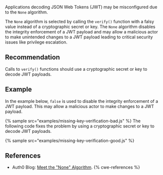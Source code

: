 Applications decoding JSON Web Tokens (JWT) may be misconfigured due to the `None` algorithm.

The `None` algorithm is selected by calling the `verify()` function with a falsy value instead of a cryptographic secret or key. The `None` algorithm disables the integrity enforcement of a JWT payload and may allow a malicious actor to make unintended changes to a JWT payload leading to critical security issues like privilege escalation.


## Recommendation
Calls to `verify()` functions should use a cryptographic secret or key to decode JWT payloads.


## Example
In the example below, `false` is used to disable the integrity enforcement of a JWT payload. This may allow a malicious actor to make changes to a JWT payload.

{% sample src="examples/missing-key-verification-bad.js" %}
The following code fixes the problem by using a cryptographic secret or key to decode JWT payloads.

{% sample src="examples/missing-key-verification-good.js" %}

## References
* Auth0 Blog: [Meet the "None" Algorithm](https://auth0.com/blog/critical-vulnerabilities-in-json-web-token-libraries/#Meet-the--None--Algorithm).
{% cwe-references %}
